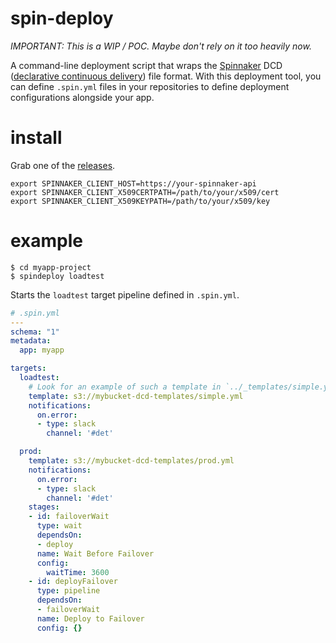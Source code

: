 # spin-deploy

*IMPORTANT: This is a WIP / POC. Maybe don't rely on it too heavily now.*

A command-line deployment script that wraps the [Spinnaker](www.spinnaker.io)
DCD ([declarative continuous delivery](https://github.com/spinnaker/dcd-spec))
file format. With this deployment tool, you can define `.spin.yml` files in
your repositories to define deployment configurations alongside your app.

# install

Grab one of the [releases](https://github.com/robzienert/spin-deploy/releases).

```
export SPINNAKER_CLIENT_HOST=https://your-spinnaker-api
export SPINNAKER_CLIENT_X509CERTPATH=/path/to/your/x509/cert
export SPINNAKER_CLIENT_X509KEYPATH=/path/to/your/x509/key
```

# example

```
$ cd myapp-project
$ spindeploy loadtest
```

Starts the `loadtest` target pipeline defined in `.spin.yml`.

```yml
# .spin.yml
---
schema: "1"
metadata:
  app: myapp

targets:
  loadtest:
    # Look for an example of such a template in `../_templates/simple.yml`
    template: s3://mybucket-dcd-templates/simple.yml
    notifications:
      on.error:
      - type: slack
        channel: '#det'

  prod:
    template: s3://mybucket-dcd-templates/prod.yml
    notifications:
      on.error:
      - type: slack
        channel: '#det'
    stages:
    - id: failoverWait
      type: wait
      dependsOn:
      - deploy
      name: Wait Before Failover
      config:
        waitTime: 3600
    - id: deployFailover
      type: pipeline
      dependsOn:
      - failoverWait
      name: Deploy to Failover
      config: {}
```
